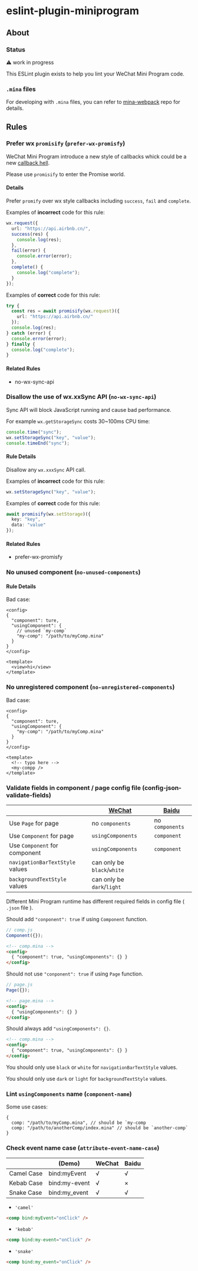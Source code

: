 # eslint-plugin-miniprogram

## About

### Status

⚠️ work in progress

This ESLint plugin exists to help you lint your WeChat Mini Program code.

### `.mina` files

For developing with `.mina` files, you can refer to [mina-webpack](https://github.com/tinajs/mina-webpack) repo for details.

## Rules

### Prefer wx `promisify` (`prefer-wx-promisfy`)

WeChat Mini Program introduce a new style of callbacks whick could be a new
[callback hell](http://callbackhell.com/).

Please use `promisify` to enter the Promise world.

#### Details

Prefer `promify` over wx style callbacks including `success`, `fail` and `complete`.

Examples of **incorrect** code for this rule:

```ts
wx.request({
  url: "https://api.airbnb.cn/",
  success(res) {
    console.log(res);
  },
  fail(error) {
    console.error(error);
  },
  complete() {
    console.log("complete");
  }
});
```

Examples of **correct** code for this rule:

```ts
try {
  const res = await promisify(wx.request)({
    url: "https://api.airbnb.cn/"
  });
  console.log(res);
} catch (error) {
  console.error(error);
} finally {
  console.log("complete");
}
```

#### Related Rules

- no-wx-sync-api

### Disallow the use of wx.xxSync API (`no-wx-sync-api`)

Sync API will block JavaScript running and cause bad performance.

For example `wx.getStorageSync` costs 30~100ms CPU time:

```ts
console.time("sync");
wx.setStorageSync("key", "value");
console.timeEnd("sync");
```

#### Rule Details

Disallow any `wx.xxxSync` API call.

Examples of **incorrect** code for this rule:

```ts
wx.setStorageSync("key", "value");
```

Examples of **correct** code for this rule:

```ts
await promisify(wx.setStorage)({
  key: "key",
  data: "value"
});
```

#### Related Rules

- prefer-wx-promisfy

### No unused component (`no-unused-components`)

#### Rule Details

Bad case:

```vue
<config>
{
  "component": ture,
  "usingComponent": {
    // unused `my-comp`
    "my-comp": "/path/to/myComp.mina"
  }
}
</config>

<template>
  <view>hi</view>
</template>
```

### No unregistered component (`no-unregistered-components`)

Bad case:

```vue
<config>
{
  "component": ture,
  "usingComponent": {
    "my-comp": "/path/to/myComp.mina"
  }
}
</config>

<template>
  <!-- typo here -->
  <my-compp />
</template>
```

### Validate fields in component / page config file (config-json-validate-fields)

|                                 | [WeChat](https://developers.weixin.qq.com/miniprogram/dev/framework/custom-component/component.html#%E4%BD%BF%E7%94%A8-component-%E6%9E%84%E9%80%A0%E5%99%A8%E6%9E%84%E9%80%A0%E9%A1%B5%E9%9D%A2) | [Baidu](https://smartprogram.baidu.com/docs/develop/framework/custom-component_comp/#%E4%BD%BF%E7%94%A8-Component-%E6%9E%84%E9%80%A0%E5%99%A8%E6%9E%84%E9%80%A0%E9%A1%B5%E9%9D%A2) |
| ------------------------------- | ------------------------------------------------------------------------------------------------------------------------------------------------------------------------------------------------- | ---------------------------------------------------------------------------------------------------------------------------------------------------------------------------------- |
| Use `Page` for page             | no `components`                                                                                                                                                                                   | no `components`                                                                                                                                                                    |
| Use `Component` for page        | `usingComponents`                                                                                                                                                                                 | `component`                                                                                                                                                                        |
| Use `Component` for component   | `usingComponents`                                                                                                                                                                                 | `component`                                                                                                                                                                        |
| `navigationBarTextStyle` values | can only be `black`/`white`                                                                                                                                                                       |
| `backgroundTextStyle` values    | can only be `dark`/`light`                                                                                                                                                                        |

Different Mini Program runtime has different required fields in config file ( `.json` file ).

Should add `"conponent": true` if using `Component` function.

```ts
// comp.js
Component({});
```

```html
<!-- comp.mina -->
<config>
  { "component": true, "usingComponents": {} }
</config>
```

Should not use `"conponent": true` if using `Page` function.

```ts
// page.js
Page({});
```

```html
<!-- page.mina -->
<config>
  { "usingComponents": {} }
</config>
```

Should always add `"usingComponents": {}`.

```html
<!-- comp.mina -->
<config>
  { "component": true, "usingComponents": {} }
</config>
```

You should only use `black` or `white` for `navigationBarTextStyle` values.

You should only use `dark` or `light` for `backgroundTextStyle` values.

### Lint `usingComponents` name (`component-name`)

Some use cases:

```json5
{
  comp: "/path/to/myComp.mina", // should be `my-comp
  comp: "/path/to/anotherComp/index.mina" // should be `another-comp`
}
```

### Check event name case (`attribute-event-name-case`)

|            | (Demo)        | WeChat | Baidu |
| ---------- | ------------- | ------ | ----- |
| Camel Case | bind:myEvent  | √      | √     |
| Kebab Case | bind:my-event | √      | ×     |
| Snake Case | bind:my_event | √      | √     |

- `'camel'`

```html
<comp bind:myEvent="onClick" />
```

- `'kebab'`

```html
<comp bind:my-event="onClick" />
```

- `'snake'`

```html
<comp bind:my_event="onClick" />
```
